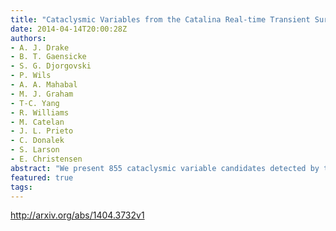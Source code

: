 ```yaml
---
title: "Cataclysmic Variables from the Catalina Real-time Transient Survey"
date: 2014-04-14T20:00:28Z
authors:
- A. J. Drake
- B. T. Gaensicke
- S. G. Djorgovski
- P. Wils
- A. A. Mahabal
- M. J. Graham
- T-C. Yang
- R. Williams
- M. Catelan
- J. L. Prieto
- C. Donalek
- S. Larson
- E. Christensen
abstract: "We present 855 cataclysmic variable candidates detected by the Catalina Real-time Transient Survey (CRTS) of which at least 137 have been spectroscopically confirmed and 705 are new discoveries. The sources were identified from the analysis of five years of data, and come from an area covering three quarters of the sky. We study the amplitude distribution of the dwarf novae CVs discovered by CRTS during outburst, and find that in quiescence they are typically two magnitudes fainter compared to the spectroscopic CV sample identified by SDSS. However, almost all CRTS CVs in the SDSS footprint have ugriz photometry. We analyse the spatial distribution of the CVs and find evidence that many of the systems lie at scale heights beyond those expected for a Galactic thin disc population. We compare the outburst rates of newly discovered CRTS CVs with the previously known CV population, and find no evidence for a difference between them. However, we find that significant evidence for a systematic difference in orbital period distribution. We discuss the CVs found below the orbital period minimum and argue that many more are yet to be identified among the full CRTS CV sample. We cross-match the CVs with archival X-ray catalogs and find that most of the systems are dwarf novae rather than magnetic CVs."
featured: true
tags:
---
```

http://arxiv.org/abs/1404.3732v1